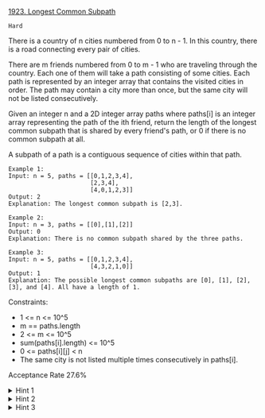 [1923. Longest Common Subpath](https://leetcode.com/problems/longest-common-subpath/)

`Hard`

There is a country of n cities numbered from 0 to n - 1. In this country, there is a road connecting every pair of cities.

There are m friends numbered from 0 to m - 1 who are traveling through the country. Each one of them will take a path consisting of some cities. Each path is represented by an integer array that contains the visited cities in order. The path may contain a city more than once, but the same city will not be listed consecutively.

Given an integer n and a 2D integer array paths where paths[i] is an integer array representing the path of the ith friend, return the length of the longest common subpath that is shared by every friend's path, or 0 if there is no common subpath at all.

A subpath of a path is a contiguous sequence of cities within that path.

```
Example 1:
Input: n = 5, paths = [[0,1,2,3,4],
                       [2,3,4],
                       [4,0,1,2,3]]
Output: 2
Explanation: The longest common subpath is [2,3].

Example 2:
Input: n = 3, paths = [[0],[1],[2]]
Output: 0
Explanation: There is no common subpath shared by the three paths.

Example 3:
Input: n = 5, paths = [[0,1,2,3,4],
                       [4,3,2,1,0]]
Output: 1
Explanation: The possible longest common subpaths are [0], [1], [2], [3], and [4]. All have a length of 1.
``` 

Constraints:

- 1 <= n <= 10^5
- m == paths.length
- 2 <= m <= 10^5
- sum(paths[i].length) <= 10^5
- 0 <= paths[i][j] < n
- The same city is not listed multiple times consecutively in paths[i].

Acceptance Rate
27.6%

<details>
<summary>Hint 1</summary>

If there is a common path with length x, there is for sure a common path of length y where y < x.

</details>
<details>
<summary>Hint 2</summary>

We can use binary search over the answer with the range [0, min(path[i].length)].

</details>
<details>
<summary>Hint 3</summary>

Using binary search, we want to verify if we have a common path of length m. We can achieve this using hashing.

</details>